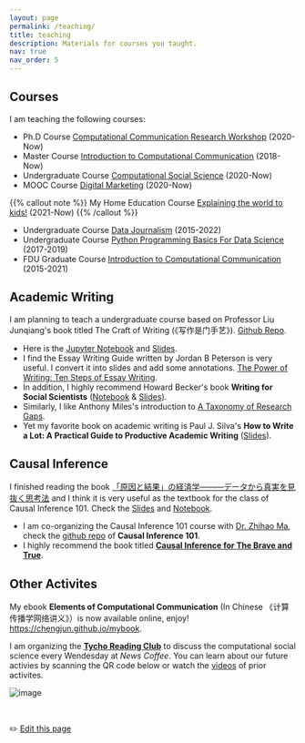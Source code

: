 ```yaml
---
layout: page
permalink: /teaching/
title: teaching
description: Materials for courses you taught. 
nav: true
nav_order: 5
---
```


## Courses

I am teaching the following courses:

- Ph.D Course [Computational Communication Research Workshop](https://github.com/socrateslab/workshop/discussions) (2020-Now)
- Master Course [Introduction to Computational Communication](https://github.com/chengjun/mybook/discussions) (2018-Now)
- Undergraduate Course [Computational Social Science](https://github.com/SocratesAcademy/css/) (2020-Now)
- MOOC Course [Digital Marketing](https://www.icourse163.org/course/20201232-1462060162) (2020-Now)

{{% callout note %}} My Home Education Course [Explaining the world to kids!](https://github.com/SocratesAcademy/kids/discussions) (2021-Now) {{% /callout %}}

- Undergraduate Course [Data Journalism](https://github.com/data-journalism/data-journalism.github.io/discussions) (2015-2022)
- Undergraduate Course [Python Programming Basics For Data Science](https://github.com/socratesacademy/datascience/) (2017-2019)
- FDU Graduate Course [Introduction to Computational Communication](https://github.com/computational-class/cjc/) (2015-2021)


## Academic Writing

I am planning to teach a undergraduate course based on Professor Liu Junqiang's book titled The Craft of Writing (《写作是门手艺》). [Github Repo](https://github.com/SocratesAcademy/craft). 
- Here is the [Jupyter Notebook](https://nbviewer.jupyter.org/github/SocratesAcademy/craft/blob/main/The-Craft-of-Writing.ipynb?flush_cache=true) and [Slides](https://nbviewer.jupyter.org/format/slides/github/SocratesAcademy/craft/blob/main/The-Craft-of-Writing.ipynb#/). 
- I find the Essay Writing Guide written by Jordan B Peterson is very useful. I convert it into slides and add some annotations. [The Power of Writing: Ten Steps of Essay Writing](https://computational-communication.com/workshop/notebook/Essay%20Writing%20Guide.slides.html#/). 
- In addition, I highly recommend Howard Becker's book **Writing for Social Scientists** ([Notebook](https://nbviewer.org/github/SocratesAcademy/tricks/blob/main/Writing4SocialScientists.ipynb) & [Slides](https://nbviewer.jupyter.org/format/slides/github/SocratesAcademy/tricks/blob/main/Writing4SocialScientists.ipynb#/)). 
- Similarly, I like Anthony Miles's introduction to [A Taxonomy of Research Gaps](https://nbviewer.jupyter.org/format/slides/github/SocratesAcademy/craft/blob/main/WritingResearchGaps.ipynb#/).
- Yet my favorite book on academic writing is Paul J. Silva's **How to Write a Lot: A Practical Guide to Productive Academic Writing** ([Slides](https://socratesacademy.github.io/craft/how-to-write-a-lot-2023.slides.html#/)). 

## Causal Inference

I finished reading the book [「原因と結果」の経済学―――データから真実を見抜く思考法](https://www.amazon.co.jp/%E3%80%8C%E5%8E%9F%E5%9B%A0%E3%81%A8%E7%B5%90%E6%9E%9C%E3%80%8D%E3%81%AE%E7%B5%8C%E6%B8%88%E5%AD%A6%E2%80%95%E2%80%95%E2%80%95%E3%83%87%E3%83%BC%E3%82%BF%E3%81%8B%E3%82%89%E7%9C%9F%E5%AE%9F%E3%82%92%E8%A6%8B%E6%8A%9C%E3%81%8F%E6%80%9D%E8%80%83%E6%B3%95-%E4%B8%AD%E5%AE%A4%E7%89%A7%E5%AD%90/dp/447803947X) and I think it is very useful as the textbook for the class of Causal Inference 101. Check the
[Slides](https://nbviewer.org/format/slides/github/socrateslab/causal101/blob/main/causal101.ipynb#/) and [Notebook](https://nbviewer.org/github/socrateslab/causal101/blob/main/causal101.ipynb). 
- I am co-organizing the Causal Inference 101 course with [Dr. Zhihao Ma](https://github.com/xiaoma093), check the [github repo](https://github.com/socrateslab/causal101/discussions) of **Causal Inference 101**.
- I highly recommend the book titled [**Causal Inference for The Brave and True**](https://matheusfacure.github.io/python-causality-handbook/landing-page.html).


## Other Activites


My ebook **Elements of Computational Communication** (In Chinese 《计算传播学网络讲义》）is now available online, enjoy! https://chengjun.github.io/mybook.

I am organizing the [**Tycho Reading Club**](https://search.bilibili.com/all?keyword=%E7%AC%AC%E8%B0%B7%E8%AF%BB%E4%B9%A6%E4%BC%9A&order=pubdate&duration=0&tids_1=0) to discuss the computational social science every Wendesday at *News Coffee*. You can learn about our future activies by scanning the QR code below or watch the [videos](https://search.bilibili.com/all?keyword=%E7%AC%AC%E8%B0%B7%E8%AF%BB%E4%B9%A6%E4%BC%9A&order=pubdate&duration=0&tids_1=0) of prior activites. 

![image](https://user-images.githubusercontent.com/543384/147380016-da65a625-6480-47f4-8e27-5034d696f553.png)

<br>
    
✏️ [Edit this page](https://github.com/SocratesClub/SocratesClub.github.io/edit/master/_pages/teaching.md)

<br>
